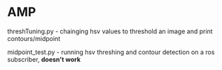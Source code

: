 # AMP
threshTuning.py - chainging hsv values to threshold an image and print contours/midpoint

midpoint_test.py - running hsv threshing and contour detection on a ros subscriber, **doesn't work**

